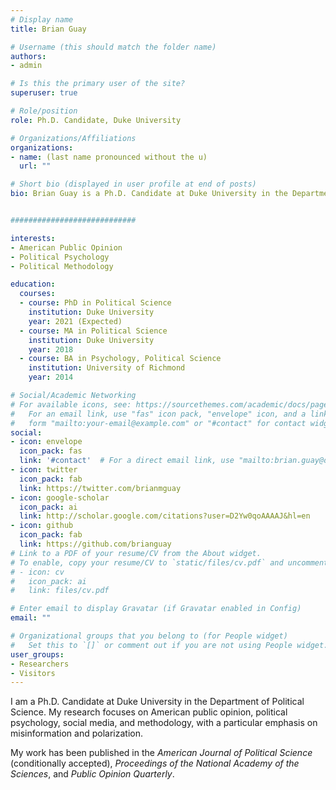 ```yaml
---
# Display name
title: Brian Guay

# Username (this should match the folder name)
authors:
- admin

# Is this the primary user of the site?
superuser: true

# Role/position
role: Ph.D. Candidate, Duke University

# Organizations/Affiliations
organizations:
- name: (last name pronounced without the u)
  url: ""

# Short bio (displayed in user profile at end of posts)
bio: Brian Guay is a Ph.D. Candidate at Duke University in the Department of Political Science. Brian's research explores how citizens interact with information about politics.


############################

interests:
- American Public Opinion
- Political Psychology
- Political Methodology

education:
  courses:
  - course: PhD in Political Science
    institution: Duke University
    year: 2021 (Expected)
  - course: MA in Political Science
    institution: Duke University
    year: 2018
  - course: BA in Psychology, Political Science
    institution: University of Richmond
    year: 2014

# Social/Academic Networking
# For available icons, see: https://sourcethemes.com/academic/docs/page-builder/#icons
#   For an email link, use "fas" icon pack, "envelope" icon, and a link in the
#   form "mailto:your-email@example.com" or "#contact" for contact widget.
social:
- icon: envelope
  icon_pack: fas
  link: '#contact'  # For a direct email link, use "mailto:brian.guay@duke.edu".
- icon: twitter
  icon_pack: fab
  link: https://twitter.com/brianmguay
- icon: google-scholar
  icon_pack: ai
  link: http://scholar.google.com/citations?user=D2Yw0qoAAAAJ&hl=en
- icon: github
  icon_pack: fab
  link: https://github.com/brianguay
# Link to a PDF of your resume/CV from the About widget.
# To enable, copy your resume/CV to `static/files/cv.pdf` and uncomment the lines below.
# - icon: cv
#   icon_pack: ai
#   link: files/cv.pdf

# Enter email to display Gravatar (if Gravatar enabled in Config)
email: ""

# Organizational groups that you belong to (for People widget)
#   Set this to `[]` or comment out if you are not using People widget.
user_groups:
- Researchers
- Visitors
---
```


I am a Ph.D. Candidate at Duke University in the Department of Political Science. My research focuses on American public opinion, political psychology, social media, and methodology, with a particular emphasis on misinformation and polarization. 

My work has been published in the *American Journal of Political Science* (conditionally accepted), *Proceedings of the National Academy of the Sciences*, and *Public Opinion Quarterly*.
